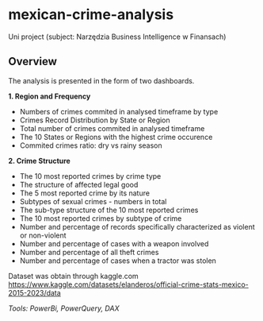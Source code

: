 # mexican-crime-analysis
Uni project (subject: Narzędzia Business Intelligence w Finansach)

## Overview
The analysis is presented in the form of two dashboards.

**1. Region and Frequency**
* Numbers of crimes commited in analysed timeframe by type
* Crimes Record Distribution by State or Region
* Total number of crimes commited in analysed timeframe
* The 10 States or Regions with the highest crime occurence
* Commited crimes ratio: dry vs rainy season

**2. Crime Structure**
* The 10 most reported crimes by crime type
* The structure of affected legal good
* The 5 most reported crime by its nature
* Subtypes of sexual crimes - numbers in total
* The sub-type structure of the 10 most reported crimes
* The 10 most reported crimes by subtype of crime
* Number and percentage of records specifically characterized as violent or non-violent
* Number and percentage of cases with a weapon involved
* Number and percentage of all theft crimes
* Number and percentage of cases when a tractor was stolen

Dataset was obtain through kaggle.com 
https://www.kaggle.com/datasets/elanderos/official-crime-stats-mexico-2015-2023/data 

*Tools: PowerBi, PowerQuery, DAX*

